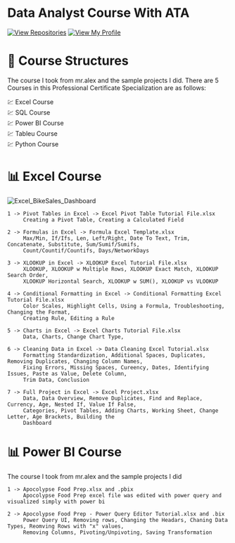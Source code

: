# Data Analyst Course With ATA


[![View Repositories](https://img.shields.io/badge/View-My_Repositories-blue?logo=GitHub)](https://github.com/BariscanBilgen?tab=repositories)
[![View My Profile](https://img.shields.io/badge/View-My_Profile-green?logo=GitHub)](https://github.com/BariscanBilgen) 

# 📙 Course Structures
The course I took from mr.alex and the sample projects I did. There are 5 Courses in this Professional Certificate Specialization are as follows:

 💹 Excel Course <br>
 💹 SQL Course <br>
 💹 Power BI Course <br>
 💹 Tableu Course <br>
 💹 Python Course <br>

# 📊 Excel Course

![Excel_BikeSales_Dashboard](https://user-images.githubusercontent.com/91004987/220150875-267686bd-afc1-49d2-89ac-be17862c726b.PNG)
```
1 -> Pivot Tables in Excel -> Excel Pivot Table Tutorial File.xlsx
     Creating a Pivot Table, Creating a Calculated Field
```


```
2 -> Formulas in Excel -> Formula Excel Template.xlsx
     Max/Min, If/Ifs, Len, Left/Right, Date To Text, Trim, Concatenate, Substitute, Sum/Sumif/Sumifs, 
     Count/Countif/Countifs, Days/NetworkDays
```

```
3 -> XLOOKUP in Excel -> XLOOKUP Excel Tutorial File.xlsx
     XLOOKUP, XLOOKUP w Multiple Rows, XLOOKUP Exact Match, XLOOKUP Search Order, 
     XLOOKUP Horizontal Search, XLOOKUP w SUM(), XLOOKUP vs VLOOKUP
```

```
4 -> Conditional Formatting in Excel -> Conditional Formatting Excel Tutorial File.xlsx
     Color Scales, Highlight Cells, Using a Formula, Troubleshooting, Changing the Format, 
     Creating Rule, Editing a Rule
```

```
5 -> Charts in Excel -> Excel Charts Tutorial File.xlsx
     Data, Charts, Change Chart Type, 
```

```
6 -> Cleaning Data in Excel -> Data Cleaning Excel Tutorial.xlsx
     Formatting Standardization, Additional Spaces, Duplicates, Removing Duplicates, Changing Column Names, 
     Fixing Errors, Missing Spaces, Cureency, Dates, Identifying Issues, Paste as Value, Delete Column, 
     Trim Data, Conclusion
```

```
7 -> Full Project in Excel -> Excel Project.xlsx
     Data, Data Overview, Remove Duplicates, Find and Replace, Currency, Age, Nested If, Value If False, 
     Categories, Pivot Tables, Adding Charts, Working Sheet, Change Letter, Age Brackets, Building the 
     Dashboard
```

# 📊 Power BI Course
The course I took from mr.alex and the sample projects I did

```
1 -> Apocolypse Food Prep.xlsx and .pbix
     Apocolypse Food Prep excel file was edited with power query and visualized simply with power bi
```


```
2 -> Apocolypse Food Prep - Power Query Editor Tutorial.xlsx and .bix
     Power Query UI, Removing rows, Changing the Headars, Chaning Data Types, Reomving Rows with "x" values, 
     Removing Columns, Pivoting/Unpivoting, Saving Transformation
```
